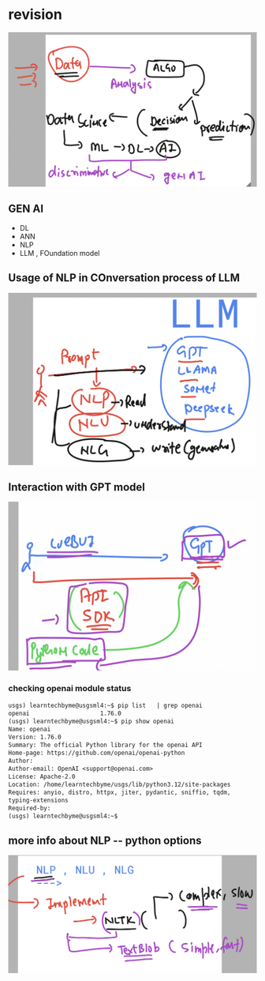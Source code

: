 # revision 

<img src="rev1.png">

## GEN AI 

- DL 
- ANN 
- NLP 
- LLM , FOundation model 

## Usage of NLP  in COnversation process of LLM

<img src="nlp1.png">

## Interaction with GPT model 


<img src="nlp2.png">

### checking openai module status 

```
usgs) learntechbyme@usgsml4:~$ pip list   | grep openai
openai                    1.76.0
(usgs) learntechbyme@usgsml4:~$ pip show openai
Name: openai
Version: 1.76.0
Summary: The official Python library for the openai API
Home-page: https://github.com/openai/openai-python
Author: 
Author-email: OpenAI <support@openai.com>
License: Apache-2.0
Location: /home/learntechbyme/usgs/lib/python3.12/site-packages
Requires: anyio, distro, httpx, jiter, pydantic, sniffio, tqdm, typing-extensions
Required-by: 
(usgs) learntechbyme@usgsml4:~$ 

```

## more info about NLP -- python options 

<img src="nlpx1.png">

